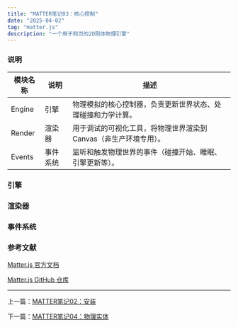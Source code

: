```yaml
---
title: "MATTER笔记03：核心控制"
date: "2025-04-02"
tag: "matter.js"
description: "一个用于网页的2D刚体物理引擎"
---
```


### 说明


| 模块名称 | 说明     | 描述                                                              |
| --------------- | ------------ | ------------------------------------------------------ |
| Engine   | 引擎     | 物理模拟的核心控制器，负责更新世界状态、处理碰撞和力学计算。      |
| Render   | 渲染器   | 用于调试的可视化工具，将物理世界渲染到 Canvas（非生产环境专用）。 |     
| Events   | 事件系统 | 监听和触发物理世界的事件（碰撞开始、睡眠、引擎更新等）。          |


### 引擎
### 渲染器
### 事件系统

### 参考文献

[Matter.js 官方文档](https://brm.io/matter-js/docs/)

[Matter.js GitHub 仓库](https://github.com/liabru/matter-js)

---

上一篇：[MATTER笔记02：安装](/posts/post-016)

下一篇：[MATTER笔记04：物理实体](/posts/post-018)

